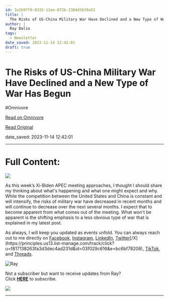 ```yaml
---
id: 1e2b97f0-8315-11ee-872b-2384d3bf8a52
title: |
  The Risks of US-China Military War Have Declined and a New Type of War Has Begun
author: |
  Ray Dalio
tags:
  - Newsletter
date_saved: 2023-11-14 12:42:01
draft: true
---
```


# The Risks of US-China Military War Have Declined and a New Type of War Has Begun
#Omnivore

[Read on Omnivore](https://omnivore.app/me/the-risks-of-us-china-military-war-have-declined-and-a-new-type--18bceed04d3)

[Read Original](https://omnivore.app/no_url?q=c356349a-eb49-4bdd-ab58-777e8ce1d1dc)

date_saved: 2023-11-14 12:42:01


--- 

# Full Content: 

[ ![](https://proxy-prod.omnivore-image-cache.app/564x0,sfwKFsH_zL4a7ND_iUP2P8WfjJXITDG-C8q6mq1upLE8/https://mcusercontent.com/f817138263fa3d3dec4ad231d/images/f16392ee-7de4-2691-0ae1-232fe8a61521.jpg) ](https://principles.us13.list-manage.com/track/click?u=f817138263fa3d3dec4ad231d&id=95428041b4&e=bc6bf78208) 

As this week’s Xi-Biden APEC meeting approaches, I thought I should share my thinking about what's happening and what one might expect and why. While the competition between the United States and China is constant and will intensify, the risks of military war have decreased in recent months and will continue to decrease over the next several months. I expect that to become apparent from what comes out of the meeting. What won't be apparent is the shifting emphasis to a less obvious type of war that is explained in my latest post. 

As always, I will keep you updated as events unfold. You can always reach out to me directly on [Facebook](https://principles.us13.list-manage.com/track/click?u=f817138263fa3d3dec4ad231d&id=06d41c174a&e=bc6bf78208 "https://www.facebook.com/raydalio/"), [Instagram](https://principles.us13.list-manage.com/track/click?u=f817138263fa3d3dec4ad231d&id=835cdb67ce&e=bc6bf78208 "https://www.instagram.com/raydalio/?hl=en"), [LinkedIn](https://principles.us13.list-manage.com/track/click?u=f817138263fa3d3dec4ad231d&id=af2bceda49&e=bc6bf78208 "https://www.linkedin.com/in/raydalio/"), [Twitter](https://principles.us13.list-manage.com/track/click?u=f817138263fa3d3dec4ad231d&id=1420ee08e8&e=bc6bf78208 "https://twitter.com/RayDalio")[/X](https://principles.us13.list-manage.com/track/click?u=f817138263fa3d3dec4ad231d&id=03f029c616&e=bc6bf78208), [TikTok](https://principles.us13.list-manage.com/track/click?u=f817138263fa3d3dec4ad231d&id=c049d27cd8&e=bc6bf78208 "Original URL:https://www.tiktok.com/@principlesbyraydalio?lang=enClick to follow link."), and [Threads](https://principles.us13.list-manage.com/track/click?u=f817138263fa3d3dec4ad231d&id=dcd7c8c75e&e=bc6bf78208 "Original URL:https://www.threads.net/@raydalioClick to follow link.").

![Ray](https://proxy-prod.omnivore-image-cache.app/35x60,sBV54qAhXAAW1065aNdmAzI3A7ZOhHvyCszJt5Wvygqs/https://gallery.mailchimp.com/f817138263fa3d3dec4ad231d/images/421ebd35-2b83-4032-8d52-869abf3d9f92.png)

Not a subscriber but want to receive updates from Ray?  
Click [**HERE**](https://principles.us13.list-manage.com/subscribe?u=f817138263fa3d3dec4ad231d&id=08ee8ce394) to subscribe.

![](https://proxy-prod.omnivore-image-cache.app/120x0,sHGcLRJWnt7f0MXjVwaOrK6Ci-HS41ScUZZG1MEzPk8k/https://gallery.mailchimp.com/f817138263fa3d3dec4ad231d/images/b2631a62-d79a-4605-8484-828fa0ce4981.png) 

---

